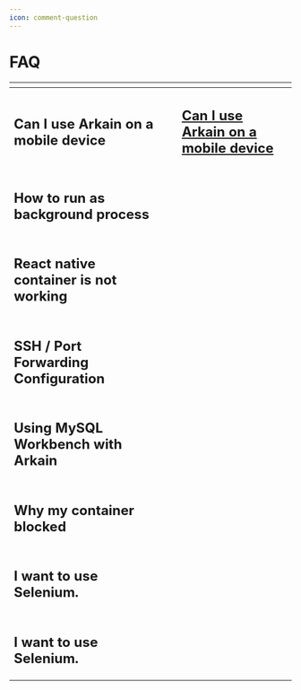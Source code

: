 ```yaml
---
icon: comment-question
---
```


# FAQ

<table data-card-size="large" data-view="cards" data-full-width="true"><thead><tr><th></th><th data-hidden></th><th data-hidden></th><th data-hidden></th></tr></thead><tbody><tr><td><h2>Can I use Arkain on a mobile device</h2></td><td></td><td></td><td><h2><a data-footnote-ref href="#user-content-fn-1">Can I use Arkain on a mobile device</a></h2></td></tr><tr><td><h2>How to run as background process</h2></td><td></td><td></td><td></td></tr><tr><td><h2>React native container is not working</h2></td><td></td><td></td><td></td></tr><tr><td><h2>SSH / Port Forwarding Configuration</h2></td><td></td><td></td><td></td></tr><tr><td><h2>Using MySQL Workbench with Arkain</h2></td><td></td><td></td><td></td></tr><tr><td><h2>Why my container blocked</h2></td><td></td><td></td><td></td></tr><tr><td><h2>I want to use Selenium.</h2></td><td></td><td></td><td></td></tr><tr><td><h2>I want to use Selenium.</h2></td><td></td><td></td><td></td></tr></tbody></table>



[^1]: 
